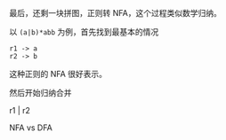 
最后，还剩一块拼图，正则转 NFA，这个过程类似数学归纳。

以 `(a|b)*abb` 为例，首先找到最基本的情况

```
r1 -> a
r2 -> b
```

这种正则的 NFA 很好表示。

然后开始归纳合并

r1 | r2




NFA vs DFA

